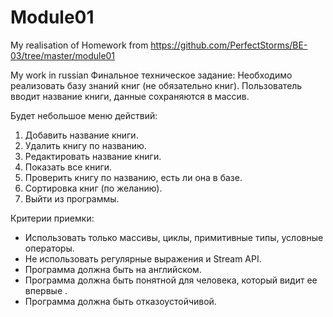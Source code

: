 # Module01

My realisation of Homework from https://github.com/PerfectStorms/BE-03/tree/master/module01

My work in russian
Финальное техническое задание:
Необходимо реализовать базу знаний книг (не обязательно книг). 
Пользователь вводит название книги, данные сохраняются в массив.

Будет небольшое меню действий:
1. Добавить название книги.
2. Удалить книгу по названию.
3. Редактировать название книги.
4. Показать все книги.
5. Проверить книгу по названию, есть ли она в базе.
6. Сортировка книг (по желанию).
7. Выйти из программы.

Критерии приемки:
- Использовать только массивы, циклы, примитивные типы, условные операторы.
- Не использовать регулярные выражения и Stream API.
- Программа должна быть на английском.
- Программа должна быть понятной для человека, который видит ее впервые .
- Программа должна быть отказоустойчивой.
